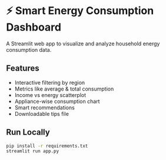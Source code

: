 # ⚡ Smart Energy Consumption Dashboard

A Streamlit web app to visualize and analyze household energy consumption data.

## Features
- Interactive filtering by region
- Metrics like average & total consumption
- Income vs energy scatterplot
- Appliance-wise consumption chart
- Smart recommendations
- Downloadable tips file

## Run Locally
```bash
pip install -r requirements.txt
streamlit run app.py
